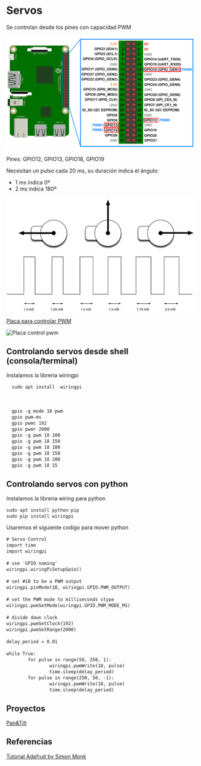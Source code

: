 # Servos

Se controlan desde los pines con capacidad PWM

![pines PWM](./images/Raspberry_pi_3_PWMpins.png)


Pines: GPIO12, GPIO13, GPIO18, GPIO19

Necesitan un pulso cada 20 ms, su duración indica el ángulo:
* 1 ms indica 0º
* 2 ms indica 180º


![pulso control servos](./images/learn_raspberry_pi_servos.png)

[Placa para controlar PWM](https://www.adafruit.com/product/815)

![Placa control pwm](https://cdn-shop.adafruit.com/970x728/815-06.jpg)

## Controlando servos desde shell (consola/terminal)

Instalamos la libreria wiringpi

      sudo apt install  wiringpi



      gpio -g mode 18 pwm
      gpio pwm-ms
      gpio pwmc 192
      gpio pwmr 2000
      gpio -g pwm 18 100
      gpio -g pwm 18 150
      gpio -g pwm 18 100
      gpio -g pwm 18 150
      gpio -g pwm 18 200
      gpio -g pwm 18 15

## Controlando servos con python

Instalamos la libreria wiring para python

    sudo apt install python-pip
    sudo pip install wiringpi


Usaremos el siguiente codigo para mover python


    # Servo Control
    import time
    import wiringpi

    # use 'GPIO naming'
    wiringpi.wiringPiSetupGpio()

    # set #18 to be a PWM output
    wiringpi.pinMode(18, wiringpi.GPIO.PWM_OUTPUT)

    # set the PWM mode to milliseconds stype
    wiringpi.pwmSetMode(wiringpi.GPIO.PWM_MODE_MS)

    # divide down clock
    wiringpi.pwmSetClock(192)
    wiringpi.pwmSetRange(2000)

    delay_period = 0.01

    while True:
            for pulse in range(50, 250, 1):
                    wiringpi.pwmWrite(18, pulse)
                    time.sleep(delay_period)
            for pulse in range(250, 50, -1):
                    wiringpi.pwmWrite(18, pulse)
                    time.sleep(delay_period)


## Proyectos

[Pan&Tilt](https://www.instructables.com/id/Pan-Tilt-Multi-Servo-Control)

## Referencias

[Tutorial Adafruit by Simon Monk](https://learn.adafruit.com/adafruits-raspberry-pi-lesson-8-using-a-servo-motor?view=all)

